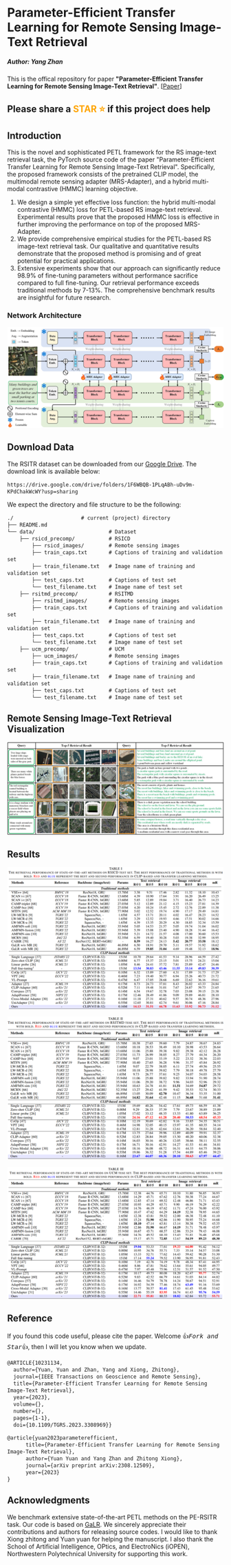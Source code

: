 # Parameter-Efficient Transfer Learning for Remote Sensing Image-Text Retrieval
##### Author: Yang Zhan
This is the offical repository for paper **"Parameter-Efficient Transfer Learning for Remote Sensing Image-Text Retrieval"**. [[Paper](https://arxiv.org/abs/2308.12509)]

## Please share a <font color='orange'>STAR ⭐</font> if this project does help

## Introduction
This is the novel and sophisticated PETL framework for the RS image-text retrieval task, the PyTorch source code of the paper "Parameter-Efficient Transfer Learning for Remote Sensing Image-Text Retrieval". Specifically, the proposed framework consists of the pretrained CLIP model, the multimodal remote sensing adapter (MRS-Adapter), and a hybrid multi-modal contrastive (HMMC) learning objective.

1. We design a simple yet effective loss function: the hybrid multi-modal contrastive (HMMC) loss for PETL-based RS image-text retrieval. Experimental results prove that the proposed HMMC loss is effective in further improving the performance on top of the proposed MRS-Adapter.
2. We provide comprehensive empirical studies for the PETL-based RS image-text retrieval task. Our qualitative and quantitative results demonstrate that the proposed method is promising and of great potential for practical applications.
3. Extensive experiments show that our approach can significantly reduce 98.9\% of fine-tuning parameters without performance sacrifice compared to full fine-tuning. Our retrieval performance exceeds traditional methods by 7-13\%. The comprehensive benchmark results are insightful for future research.



### Network Architecture
<p align="middle">
    <img src="fig/model.jpg">
</p>



## Download Data
The RSITR dataset can be downloaded from our [Google Drive](https://drive.google.com/drive/folders/1F6WBQB-1PLqABh-uDv9m-KPdChakWcWY?usp=sharing). The download link is available below:
```
https://drive.google.com/drive/folders/1F6WBQB-1PLqABh-uDv9m-KPdChakWcWY?usp=sharing
```

We expect the directory and file structure to be the following:
```
./                      # current (project) directory
├── README.md
└── data/                        # Dataset
    ├── rsicd_precomp/           # RSICD
        ├── rsicd_images/        # Remote sensing images
        ├── train_caps.txt       # Captions of training and validation set
        ├── train_filename.txt   # Image name of training and validation set
        ├── test_caps.txt        # Captions of test set
        └── test_filename.txt    # Image name of test set
    ├── rsitmd_precomp/          # RSITMD
        ├── rsitmd_images/       # Remote sensing images
        ├── train_caps.txt       # Captions of training and validation set
        ├── train_filename.txt   # Image name of training and validation set
        ├── test_caps.txt        # Captions of test set
        └── test_filename.txt    # Image name of test set
    ├── ucm_precomp/             # UCM
        ├── ucm_images/          # Remote sensing images
        ├── train_caps.txt       # Captions of training and validation set
        ├── train_filename.txt   # Image name of training and validation set
        ├── test_caps.txt        # Captions of test set
        └── test_filename.txt    # Image name of test set
```


## Remote Sensing Image-Text Retrieval Visualization
<p align="middle">
    <img src="fig/result.jpg">
</p>

## Results
<p align="middle">
    <img src="fig/result_RSICD.png">
</p>

<p align="middle">
    <img src="fig/result_RSITMD.png">
</p>

<p align="middle">
    <img src="fig/result_UCM.png">
</p>


## Reference
If you found this code useful, please cite the paper. Welcome :+1:_<big>`Fork and Star`</big>_:+1:, then I will let you know when we update.
```
@ARTICLE{10231134,
  author={Yuan, Yuan and Zhan, Yang and Xiong, Zhitong},
  journal={IEEE Transactions on Geoscience and Remote Sensing}, 
  title={Parameter-Efficient Transfer Learning for Remote Sensing Image-Text Retrieval}, 
  year={2023},
  volume={},
  number={},
  pages={1-1},
  doi={10.1109/TGRS.2023.3308969}}
```
```
@article{yuan2023parameterefficient,
      title={Parameter-Efficient Transfer Learning for Remote Sensing Image-Text Retrieval}, 
      author={Yuan Yuan and Yang Zhan and Zhitong Xiong},
      journal={arXiv preprint arXiv:2308.12509},
      year={2023}
}
```

## Acknowledgments
We benchmark extensive state-of-the-art PETL methods on the PE-RSITR task. Our code is based on [GaLR](https://github.com/xiaoyuan1996/GaLR). We sincerely appreciate their contributions and authors for releasing source codes. I would like to thank Xiong zhitong and Yuan yuan for helping the manuscript. I also thank the School of Artificial Intelligence, OPtics, and ElectroNics (iOPEN), Northwestern Polytechnical University for supporting this work.
